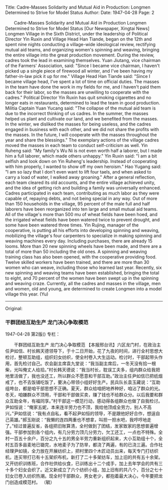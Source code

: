 Title: Cadre-Masses Solidarity and Mutual Aid in Production: Longmen Determined to Strive for Model Status
Author:
Date: 1947-04-28
Page: 2

　　Cadre-Masses Solidarity and Mutual Aid in Production
    Longmen Determined to Strive for Model Status
    [Our Newspaper, Xingtai News] Longmen Village in the Sixth District, under the leadership of Political Director Yin Ruxin and Village Head Han Tiande, began on the 12th and spent nine nights conducting a village-wide ideological review, rectifying mutual aid teams, and organizing women's spinning and weaving, bringing the entire village into the great production movement. During the review, cadres took the lead in examining themselves. Yuan Jiutang, vice chairman of the Farmers' Association, said: "Since I became vice chairman, I haven't picked up a single piece of firewood all winter, and I've been having my father-in-law pick it up for me." Village Head Han Tiande said: "Since I became village head, I've spent a lot of time on official duties. The masses in the team have done the work in my fields for me, and I haven't paid them back for their labor, so the masses are unwilling to cooperate with the cadres." Political Director Yin Ruxin has quit smoking cigarettes and no longer eats in restaurants, determined to lead the team in good production. Militia Captain Yuan Yucang said: "The collapse of the mutual aid team is due to the incorrect thinking of us cadres. In the summer, the masses helped us plant and cultivate our land, and we benefited from the masses. In the winter, we disliked the masses for being useless, and the cadres engaged in business with each other, and we did not share the profits with the masses. In the future, I will cooperate with the masses throughout the year and share the blessings." The exemplary actions of the village cadres moved the masses in each team to conduct self-criticism as well. Yin Ruheng said: "My family's Wu Ni is not even worth half a laborer, but I made him a full laborer, which made others unhappy." Yin Ruxin said: "I am a bit selfish and look down on Yin Ruheng's leadership. Instead of cooperating with him properly, I wanted to show off my own heroism." Hao Yugang said: "I am so lazy that I don't even want to lift four taels, and when asked to carry a load of water, I walked away groaning." After a general reflection, each team cleared its old accounts, and the entire village achieved unity, and the idea of getting rich and building a family was universally enhanced. Cadres participated in each team, contributing as much labor as they were capable of, repaying debts, and not being special in any way. Out of more than 150 households in the village, 95 percent of the male full and half laborers have been reorganized into ten large and small mutual aid teams. All of the village's more than 500 mu of wheat fields have been hoed, and the irrigated wheat fields have been watered twice to prevent drought, and some have been watered three times. Yin Rujing, manager of the cooperative, is putting all his efforts into developing spinning and weaving, mobilizing the village's four carpenters to specialize in making spinning and weaving machines every day. Including purchases, there are already 15 looms. More than 20 new spinning wheels have been made, and there are a total of more than 50 including the old ones. A spinning and weaving training class has also been opened, with the cooperative providing food. Twelve skilled workers have been trained, and there are more than 30 women who can weave, including those who learned last year. Recently, six new spinning and weaving teams have been established, bringing the total to eight, and 70 percent of the women have been swept up in the spinning and weaving craze. Currently, all the cadres and masses in the village, men and women, old and young, are determined to create Longmen into a model village this year.
                                                        (Yu)



<hr /> 

Original: 


### 干群团结互助生产  龙门决心争取模范

1947-04-28
第2版()
专栏：

　　干群团结互助生产
    龙门决心争取模范
    【本报邢台讯】六区龙门村，在政治主任尹如信、村长韩天德领导下，于十二日开始，花了九夜的时间，进行全村思想大检讨，整顿互助组，组织妇女纺织，使全村卷入大生运动。检讨时，干部起带头作用，首先检讨自己。农会副主席袁九堂说：“我当副主席后，一冬天没有拾一根柴，光叫俺丈人给拾。”村长韩天德说：“我当村长，耽误工夫多，组内群众给我把地里活做了，我也没还工，所以群众不愿意和干部互助。”政治主任尹如信已把纸烟戒了，也不去饭铺吃饭了，要决心带领小组好好生产。民兵队长袁玉藏说：“互助组垮台，都是咱干部思想不正确。夏天，群众给咱把地养种好，咱沾了群众的光。冬天，咱嫌群众不顶用，干部和干部做买卖，赚了钱也不给群众分。以后我要和群众互助全年，有福同享。”村干部这一模范行动，感动得各组群众也做了自我检讨。尹如恒说：“俺家五妮，本来连半劳力也不顶，我给他顶成全劳力，别人不高兴。”尹如信说：“我有点自私，看不起尹如恒的领导，不是跟他好好合作，想逞自己英雄。”郝玉刚说：“我懒的连四两重也不想拿，叫担一担水吧，我哼哼地走了。”经过普遍反省，各组把旧账算清，全村做到了团结，发家致家的思想普遍增强。干部参加到各个组内，有几分劳力顶几分劳力，欠工还工，一点也不特殊。全村一百五十余户，百分之九十五的男全半劳力重新组织起来，大小互助组十个，全村五百多亩麦地已锄完，水地麦子为了防旱，都浇了两遍，有的已浇三遍。合作社经理尹如镜，全力放在开展纺织上，把村里四个木匠动员出来，每天专门打纺织机，连买带打已有十五架织布机，新打了二十多架纺车，加上旧的共有五十余架。又开纺织训练班，合作社供给伙食，已训练出十二个成手，加上去年学会的共有三十多个妇女会织了。近又新成立了六个纺织小组，加上旧有的共八个，百分之七十妇女已卷入纺织热潮。现全村干部群众，男女老少，都抱着最大决心，今年要把龙门创造成模范村。
                                                        （毓）
